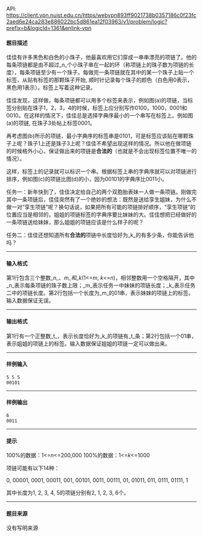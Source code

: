 API: https://client.vpn.nuist.edu.cn/https/webvpn893ff9021738b0357186c0f23fc2aed6e24ca283e886022bc5d861ea12f03963/v1/problem/logic?prefix=b&logicId=1361&enlink-vpn

#### 题目描述

 佳佳有许多黑色和白色的小珠子，他最喜欢用它们穿成一串串漂亮的项链了。他的每条项链都是由不超过_n_个小珠子串在一起的环（称项链上的珠子数为项链的长度），每条项链至少有一个珠子。每做完一条项链就在其中的某一个珠子上贴一个标签，从贴有标签的那颗珠子开始, 顺时针记录每个珠子的颜色（白色用0表示，黑色用1表示）。标签上写着这种记录。

佳佳发现，这样做，每条项链都可以用多个标签来表示，例如图(a)的项链，当标签分别贴在珠子1，2，3，4的时候，标签上应分别写作0100，1000，0001和0010。在这样的情况下，佳佳总是选择字典序最小的一个串写在标签上。例如图(a)的项链, 在珠子3处帖上标签0001。

 再考虑图(b)所示的项链，最小字典序的标签串是0101，可是标签应该贴在哪颗珠子上呢？珠子1上还是珠子3上呢？佳佳不希望出现这样的情况。所以他在做项链的时候格外小心，保证做出来的项链是**合法的**（也就是不会出现标签位置不唯一的情况）。

 这样，标签上的记录就可以标识一个串。根据标签上串的字典序就可以对项链进行排序，例如图(c)的项链比图(d)的小，因为00101的字典序比0011小。

任务一：新年快到了，佳佳决定给自己的两个双胞胎表妹一人做一条项链。刚做完其中一条项链后，佳佳突然有了一个绝妙的想法：既然是送给孪生姐妹，为什么不做一对“孪生项链”呢？换句话说，如果把所有可能的项链排好顺序，“孪生项链”的位置应当是相邻的，姐姐的项链标签的字典序要比妹妹的大。佳佳想把已经做好的一条项链送给妹妹，那么姐姐的项链应该是什么样子的呢？

任务二：佳佳还想知道所有**合法的**项链中长度恰好为_k_的有多少条，你能告诉他吗？

---

#### 输入格式

第1行包含三个整数_n_、_m_和_k_(1<=_m_, _k_<=_n_)，相邻整数用一个空格隔开，其中_n_表示每条项链的珠子数上限；_m_表示任务一中妹妹的项链长度；_k_表示任务二中的项链长度。第2行包括一个长度为_m_的01串，表示妹妹的项链上的标签。输入数据保证无误。

---

#### 输出格式

第1行有一个正整数_t_，表示长度恰好为_k_的项链有_t_条；第2行包括一个01串，表示姐姐的项链上的标签。输入数据保证姐姐的项链一定可以做出来。

---

#### 样例输入
```
5 5 5
00101

```

---

#### 样例输出
```
6
0011

```

---

#### 提示

100%的数据：1<=_n_<=200,000 100%的数据：1<=_k_<=1000

项链可能有以下14种：

0, 00001, 0001, 00011, 001, 00101, 0011, 00111, 01, 01011, 011, 0111, 01111, 1

其中长度为1, 2, 3, 4, 5的项链分别有2, 1, 2, 3, 6个。

---

#### 题目来源

没有写明来源